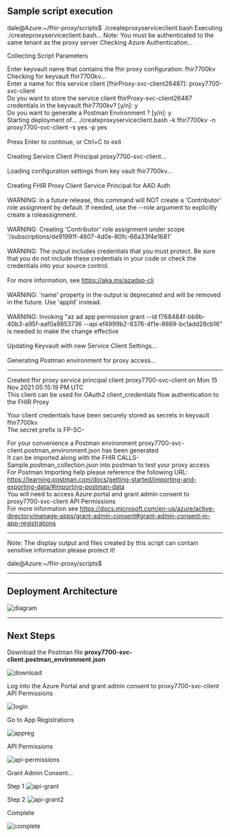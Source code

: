 ## Sample script execution 

dale@Azure:~/fhir-proxy/scripts$ ./createproxyserviceclient.bash
Executing ./createproxyserviceclient.bash...
Note: You must be authenticated to the same tenant as the proxy server
Checking Azure Authentication...

Collecting Script Parameters

Enter keyvault name that contains the fhir proxy configuration: 
fhir7700kv <br>
Checking for keyvault fhir7700kv... <br>
Enter a name for this service client [fhirProxy-svc-client26487]: 
proxy7700-svc-client <br>
Do you want to store the service client fhirProxy-svc-client26487 credentials in the keyvault fhir7700kv? [y/n]:
y <br>
Do you want to generate a Postman Environment ? [y/n]:
y <br>
Starting deployment of... ./createproxyserviceclient.bash -k fhir7700kv -n proxy7700-svc-client -s yes -p yes <br>
 <br>
Press Enter to continue, or Ctrl+C to exit <br>
 <br>
Creating Service Client Principal proxy7700-svc-client... <br>
 <br>
Loading configuration settings from key vault fhir7700kv... <br>
 <br>
Creating FHIR Proxy Client Service Principal for AAD Auth <br>
 <br>
WARNING: In a future release, this command will NOT create a 'Contributor' role assignment by default. If needed, use the --role argument to explicitly create a roleassignment. <br>
 <br>
WARNING: Creating 'Contributor' role assignment under scope '/subscriptions/de91991f-4607-4d0e-80fc-66a33f4e1681' <br>
 <br>
WARNING: The output includes credentials that you must protect. Be sure that you do not include these credentials in your code or check the credentials into your source control. <br>  <br>For more information, see https://aka.ms/azadsp-cli <br>
 <br>
WARNING: 'name' property in the output is deprecated and will be removed in the future. Use 'appId' instead. <br>  <br>
WARNING: Invoking "az ad app permission grant --id f768484f-bb9b-40b3-a95f-aaf0a9853736 --api ef4999b2-8376-4f1e-8869-bc1add28cb16" is needed to make the change effective <br>  <br>
Updating Keyvault with new Service Client Settings... <br>  <br>
Generating Postman environment for proxy access... <br>

************************************************************************************************************
Created fhir proxy service principal client proxy7700-svc-client on Mon 15 Nov 2021 05:15:19 PM UTC <br>
This client can be used for OAuth2 client_credentials flow authentication to the FHIR Proxy <br>

Your client credentials have been securely stored as secrets in keyvault fhir7700kv <br>
The secret prefix is FP-SC-

For your convenience a Postman environment proxy7700-svc-client.postman_environment.json has been generated <br>
It can be imported along with the FHIR CALLS-Sample.postman_collection.json into postman to test your proxy access <br>
For Postman Importing help please reference the following URL: <br>
https://learning.postman.com/docs/getting-started/importing-and-exporting-data/#importing-postman-data <br>
You will need to access Azure portal and grant admin consent to proxy7700-svc-client API Permissions <br>
For more information see https://docs.microsoft.com/en-us/azure/active-directory/manage-apps/grant-admin-consent#grant-admin-consent-in-app-registrations <br>
************************************************************************************************************

Note: The display output and files created by this script can contain sensitive information please protect it!

dale@Azure:~/fhir-proxy/scripts$

---

## Deployment Architecture 

![diagram](./media/proxy-svc-client-diagram.png)


---

## Next Steps 

Download the Postman file **proxy7700-svc-client.postman_environment.json**

![download](./media/download.png)

Log into the Azure Portal and grant admin consent to proxy7700-svc-client API Permissions

![login](./media/login.png)

Go to App Registrations 

![appreg](./media/appreg.png)

API Permissions 

![api-permissions](./media/api-permissions.png)

Grant Admin Consent...

Step 1
![api-grant](./media/api-grant.png)

Step 2
![api-grant2](./media/api-grant2.png)

Complete 

![complete](./media/complete.png)



